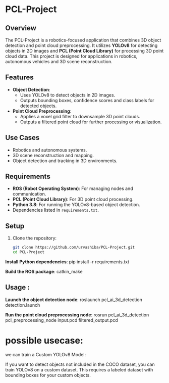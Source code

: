 # PCL-Project

## Overview
The PCL-Project is a robotics-focused application that combines 3D object detection and point cloud preprocessing. It utilizes **YOLOv8** for detecting objects in 2D images and **PCL (Point Cloud Library)** for processing 3D point cloud data. This project is designed for applications in robotics, autonomous vehicles and 3D scene reconstruction.

## Features
- **Object Detection**:
  - Uses YOLOv8 to detect objects in 2D images.
  - Outputs bounding boxes, confidence scores and class labels for detected objects.
- **Point Cloud Preprocessing**:
  - Applies a voxel grid filter to downsample 3D point clouds.
  - Outputs a filtered point cloud for further processing or visualization.

## Use Cases
- Robotics and autonomous systems.
- 3D scene reconstruction and mapping.
- Object detection and tracking in 3D environments.

## Requirements
- **ROS (Robot Operating System)**: For managing nodes and communication.
- **PCL (Point Cloud Library)**: For 3D point cloud processing.
- **Python 3.8**: For running the YOLOv8-based object detection.
- Dependencies listed in `requirements.txt`.

## Setup
1. Clone the repository:
   ```bash
   git clone https://github.com/urvashiba/PCL-Project.git
   cd PCL-Project

**Install Python dependencies**: pip install -r requirements.txt

**Build the ROS package**: catkin_make

## Usage :

**Launch the object detection node**: 
roslaunch pcl_ai_3d_detection detection.launch

**Run the point cloud preprocessing node**: 
rosrun pcl_ai_3d_detection pcl_preprocessing_node input.pcd filtered_output.pcd

# possible usecase:
we can train a Custom YOLOv8 Model:

If you want to detect objects not included in the COCO dataset, you can train YOLOv8 on a custom dataset. This requires a labeled dataset with bounding boxes for your custom objects.
